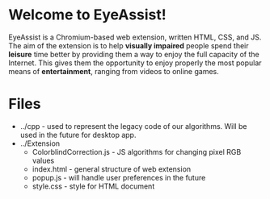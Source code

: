 # Welcome to EyeAssist!
EyeAssist is a Chromium-based web extension, written  HTML, CSS, and JS. The aim of the extension is to help **visually impaired** people spend their **leisure** time better by providing them a way to enjoy the full capacity of the Internet. This gives them the opportunity to enjoy properly the most popular means of **entertainment**, ranging from videos to online games.


# Files

* ../cpp - used to represent the legacy code of our algorithms. Will be used in the future for desktop app.
* ../Extension
	* ColorblindCorrection.js - JS algorithms for changing pixel RGB values
	* index.html - general structure of web extension
	* popup.js - will handle user preferences in the future
	* style.css - style for HTML document

